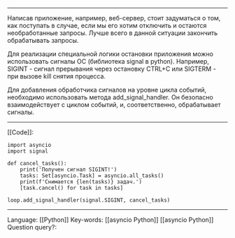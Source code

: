 ___
Написав приложение, например, веб-сервер, стоит задуматься о том, как поступать в случае, если мы его хотим отключить и остаются необработанные запросы. Лучше всего в данной ситуации закончить обрабатывать запросы. 

Для реализации специальной логики остановки приложения можно использовать сигналы ОС (библиотека signal в python). Например, SIGINT - сигнал прерывания через остановку CTRL+C или SIGTERM - при вызове kill снятия процесса.  

Для добавления обработчика сигналов на уровне цикла событий, необходимо использовать метода add_signal_handler. Он безопасно взаимодействует с циклом событий, и, соответственно, обрабатывает сигналы.  
___
[[Code]]:
```
import asyncio
import signal

def cancel_tasks():
	print('Получен сигнал SIGINT!')
	tasks: Set[asyncio.Task] = asyncio.all_tasks()
	print(f'Снимается {len(tasks)} задач.')
	[task.cancel() for task in tasks]
	
loop.add_signal_handler(signal.SIGINT, cancel_tasks)
```
___
Language: [[Python]]
Key-words:  [[asyncio Python]] [[asyncio Python]]
Question query?: 
